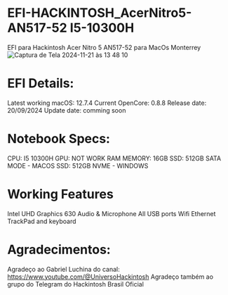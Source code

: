 # EFI-HACKINTOSH_AcerNitro5-AN517-52 I5-10300H
EFI para Hackintosh Acer Nitro 5 AN517-52 para MacOs Monterrey
![Captura de Tela 2024-11-21 às 13 48 10](https://github.com/user-attachments/assets/f29f1392-7c50-49f1-8012-28435a3e6989)

# EFI Details: 
Latest working macOS: 12.7.4
Current OpenCore: 0.8.8
Release date: 20/09/2024
Update date: comming soon

# Notebook Specs: 
CPU: I5 10300H
GPU: NOT WORK
RAM MEMORY: 16GB
SSD: 512GB SATA MODE - MACOS
SSD: 512GB NVME - WINDOWS

# Working Features 
Intel UHD Graphics 630 
Audio & Microphone
All USB ports
Wifi
Ethernet
TrackPad and keyboard

# Agradecimentos: 
Agradeço ao Gabriel Luchina do canal: https://www.youtube.com/@UniversoHackintosh
Agradeço também ao grupo do Telegram do Hackintosh Brasil Oficial
